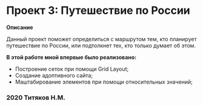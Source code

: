 # Проект 3: Путешествие по России

**Описание**

Данный проект поможет определиться с маршрутом тем, кто планирует путешествие по России,
или подтолкнет тех, кто только думает об этом.

**В этой работе мной впервые было реализовано:**
* Построение сеток при помощи Grid Layout;
* Создание адоптивного сайта;
* Маштабирование элементов при помощи относительных значений;


### **2020 Титяков Н.М.**
